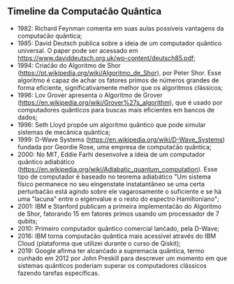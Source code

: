 ## Timeline da Computaćão Quântica

* 1982: Richard Feynman comenta em suas aulas possíveis vantagens da computaćão quântica;
* 1985: David Deutsch publica sobre a ideia de um computador quântico universal. O paper pode ser acessado em https://www.daviddeutsch.org.uk/wp-content/deutsch85.pdf;
* 1994: Criaćão do Algoritmo de Shor (https://pt.wikipedia.org/wiki/Algoritmo_de_Shor), por Peter Shor. Esse algoritmo é capaz de achar os fatores primos de números grandes de forma eficiente, significativamente melhor que os algoritmos clássicos;
* 1996: Lov Grover apresenta o Algoritmo de Grover (https://en.wikipedia.org/wiki/Grover%27s_algorithm), que é usado por computadores quânticos para buscas mais eficientes em bancos de dados;
* 1996: Seth Lloyd propõe um algoritmo quântico que pode simular sistemas de mecânica quântica;
* 1999: D-Wave Systems (https://en.wikipedia.org/wiki/D-Wave_Systems) fundada por Geordie Rose, uma empresa de computaćão quântica;
* 2000: No MIT, Eddie Farhi desenvolve a ideia de um computador quântico adiabático (https://en.wikipedia.org/wiki/Adiabatic_quantum_computation). Esse tipo de computador é baseado no teorema adiabático "Um sistema físico permanece no seu eingenstate instatantâneo se uma certa perturbaćão está agindo sobre ele vagarosamente o suficiente e se há uma "lacuna" entre o eigenvalue e o resto do espectro Hamiltoniano";
* 2001: IBM e Stanford publicam a primeira implementaćão do Algoritmo de Shor, fatorando 15 em fatores primos usando um processador de 7 qubits;
* 2010: Primeiro computador quântico comercial lanćado, pela D-Wave;
* 2016: IBM torna computaćão quântica mais acessível através do IBM Cloud (plataforma que utilizei durante o curso de Qiskit);
* 2019: Google afirma ter alcanćado a supremacia quântica, termo cunhado em 2012 por John Preskill para descrever um momento em que sistemas quânticos poderiam superar os computadores clássicos fazendo tarefas específicas.
